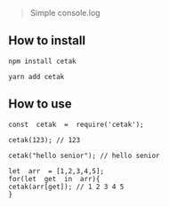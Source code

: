 > Simple console.log 
## How to install
```
npm install cetak
```
```
yarn add cetak
```
## How to use 

```
const  cetak  =  require('cetak');

cetak(123); // 123

cetak("hello senior"); // hello senior

let  arr  = [1,2,3,4,5];
for(let  get  in  arr){
cetak(arr[get]); // 1 2 3 4 5
}
```
